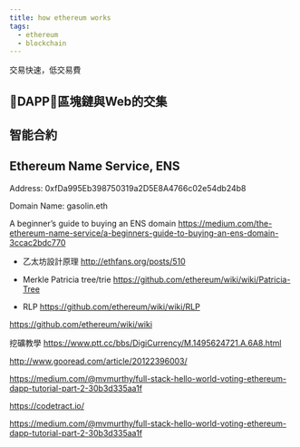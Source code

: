 ```yaml
---
title: how ethereum works
tags:
  - ethereum
  - blockchain
---
```


交易快速，低交易費

## DAPP，區塊鏈與Web的交集

## 智能合約

## Ethereum Name Service, ENS

Address: 0xfDa995Eb398750319a2D5E8A4766c02e54db24b8

Domain Name:
gasolin.eth

A beginner’s guide to buying an ENS domain
https://medium.com/the-ethereum-name-service/a-beginners-guide-to-buying-an-ens-domain-3ccac2bdc770


* 乙太坊設計原理 http://ethfans.org/posts/510

* Merkle Patricia tree/trie https://github.com/ethereum/wiki/wiki/Patricia-Tree
* RLP https://github.com/ethereum/wiki/wiki/RLP

https://github.com/ethereum/wiki/wiki


挖礦教學
https://www.ptt.cc/bbs/DigiCurrency/M.1495624721.A.6A8.html

http://www.gooread.com/article/20122396003/

https://medium.com/@mvmurthy/full-stack-hello-world-voting-ethereum-dapp-tutorial-part-2-30b3d335aa1f

https://codetract.io/

https://medium.com/@mvmurthy/full-stack-hello-world-voting-ethereum-dapp-tutorial-part-2-30b3d335aa1f
